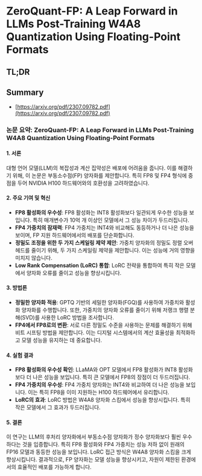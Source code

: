 # ZeroQuant-FP: A Leap Forward in LLMs Post-Training W4A8 Quantization Using Floating-Point Formats
## TL;DR
## Summary
- [https://arxiv.org/pdf/2307.09782.pdf](https://arxiv.org/pdf/2307.09782.pdf)

### 논문 요약: ZeroQuant-FP: A Leap Forward in LLMs Post-Training W4A8 Quantization Using Floating-Point Formats

#### 1. 서론
대형 언어 모델(LLM)의 복잡성과 계산 집약성은 배포에 어려움을 줍니다. 이를 해결하기 위해, 이 논문은 부동소수점(FP) 양자화를 제안합니다. 특히 FP8 및 FP4 형식에 중점을 두어 NVIDIA H100 하드웨어와의 호환성을 고려하였습니다.

#### 2. 주요 기여 및 혁신
- **FP8 활성화의 우수성**: FP8 활성화는 INT8 활성화보다 일관되게 우수한 성능을 보입니다. 특히 매개변수가 10억 개 이상인 모델에서 그 성능 차이가 두드러집니다.
- **FP4 가중치의 잠재력**: FP4 가중치는 INT4와 비교해도 동등하거나 더 나은 성능을 보이며, FP 지원 하드웨어에서의 배포를 단순화합니다.
- **정밀도 조정을 위한 두 가지 스케일링 제약 제안**: 가중치 양자화의 정밀도 정렬 오버헤드를 줄이기 위해, 두 가지 스케일링 제약을 제안합니다. 이는 성능에 거의 영향을 미치지 않습니다.
- **Low Rank Compensation (LoRC) 통합**: LoRC 전략을 통합하여 특히 작은 모델에서 양자화 오류를 줄이고 성능을 향상시킵니다.

#### 3. 방법론
- **정밀한 양자화 적용**: GPTQ 기반의 세밀한 양자화(FGQ)를 사용하여 가중치와 활성화 양자화를 수행합니다. 또한, 가중치의 양자화 오류를 줄이기 위해 저랭크 행렬 분해(SVD)를 사용한 LoRC 방법을 조사합니다.
- **FP4에서 FP8로의 변환**: 서로 다른 정밀도 수준을 사용하는 문제를 해결하기 위해 비트 시프팅 방법을 제안합니다. 이는 디지털 시스템에서의 계산 효율성을 최적화하고 모델 성능을 유지하는 데 중요합니다.

#### 4. 실험 결과
- **FP8 활성화의 우수성 확인**: LLaMA와 OPT 모델에서 FP8 활성화가 INT8 활성화보다 더 나은 성능을 보입니다. 특히 큰 모델에서 FP8의 장점이 더 두드러집니다.
- **FP4 가중치의 우수성**: FP4 가중치 양자화는 INT4와 비교하여 더 나은 성능을 보입니다. 이는 특히 FP8을 이미 지원하는 H100 하드웨어에서 유리합니다.
- **LoRC의 효과**: LoRC 방법은 W4A8 양자화 스킴에서 성능을 향상시킵니다. 특히 작은 모델에서 그 효과가 두드러집니다.

#### 5. 결론
이 연구는 LLM의 후처리 양자화에서 부동소수점 양자화가 정수 양자화보다 훨씬 우수하다는 것을 입증합니다. 특히 FP8 활성화와 FP4 가중치는 성능 저하 없이 원래의 FP16 모델과 동등한 성능을 보입니다. LoRC 접근 방식은 W4A8 양자화 스킴을 크게 향상시킵니다. 결과적으로, FP 양자화는 모델 성능을 향상시키고, 자원이 제한된 환경에서의 효율적인 배포를 가능하게 합니다.